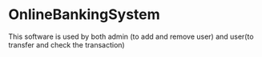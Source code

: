 # OnlineBankingSystem
This software is used by both admin (to add and remove user) and user(to transfer and check the transaction)

